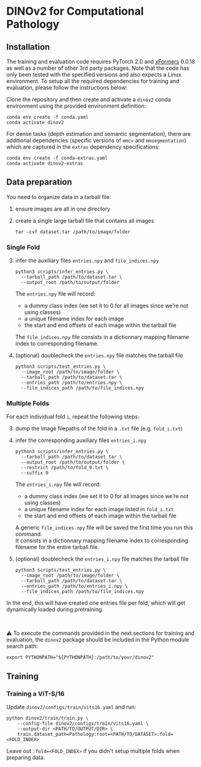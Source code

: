 # DINOv2 for Computational Pathology

## Installation

The training and evaluation code requires PyTorch 2.0 and [xFormers](https://github.com/facebookresearch/xformers) 0.0.18 as well as a number of other 3rd party packages. Note that the code has only been tested with the specified versions and also expects a Linux environment. To setup all the required dependencies for training and evaluation, please follow the instructions below:

Clone the repository and then create and activate a `dinov2` conda environment using the provided environment definition:

```shell
conda env create -f conda.yaml
conda activate dinov2
```

For dense tasks (depth estimation and semantic segmentation), there are additional dependencies (specific versions of `mmcv` and `mmsegmentation`) which are captured in the `extras` dependency specifications:

```shell
conda env create -f conda-extras.yaml
conda activate dinov2-extras
```

## Data preparation

You need to organize data in a tarball file:

1. ensure images are all in one directory
2. create a single large tarball file that contains all images

    ```shell
    tar -cvf dataset.tar /path/to/image/folder
    ```

### Single Fold

3. infer the auxiliary files `entries.npy` and `file_indices.npy`

    ```shell
    python3 scripts/infer_entries.py \
      --tarball_path /path/to/dataset.tar \
      --output_root /path/to/output/folder
    ```

    The `entries.npy` file will record:
    - a dummy class index (we set it to 0 for all images since we’re not using classes)
    - a unique filename index for each image
    - the start and end offsets of each image within the tarball file

    The `file_indices.npy` file consists in a dictionnary mapping filename index to corresponding filename.

4. (optional) doublecheck the `entries.npy` file matches the tarball file

    ```shell
    python3 scripts/test_entries.py \
      --image_root /path/to/image/folder \
      --tarball_path /path/to/dataset.tar \
      --entries_path /path/to/entries.npy \
      --file_indices_path /path/to/file_indices.npy
    ```

### Multiple Folds

For each individual fold `i`, repeat the following steps:

  3. dump the image filepaths of the fold in a `.txt` file (e.g. `fold_i.txt`)

  4. infer the corresponding auxiliary files `entries_i.npy`

      ```shell
      python3 scripts/infer_entries.py \
        --tarball_path /path/to/dataset.tar \
        --output_root /path/to/output/folder \
        --restrict /path/to/fold_0.txt \
        --suffix 0
      ```

      The `entries_i.npy` file will record:
      - a dummy class index (we set it to 0 for all images since we’re not using classes)
      - a unique filename index for each image listed in `fold_i.txt`
      - the start and end offsets of each image within the tarball file

      A generic `file_indices.npy` file will be saved the first time you run this command.<br>
      It consists in a dictionnary mapping filename index to corresponding filename for the entire tarball file.

  4. (optional) doublecheck the `entries_i.npy` file matches the tarball file

      ```shell
      python3 scripts/test_entries.py \
        --image_root /path/to/image/folder \
        --tarball_path /path/to/dataset.tar \
        --entries_path /path/to/entries_i.npy \
        --file_indices_path /path/to/file_indices.npy
      ```

In the end, this will have created one entries file per fold, which will get dynamically loaded during pretraining.

<br />

:warning: To execute the commands provided in the next sections for training and evaluation, the `dinov2` package should be included in the Python module search path:

```shell
export PYTHONPATH="${PYTHONPATH}:/path/to/your/dinov2"
```

## Training

### Training a ViT-S/16

Update `dinov2/configs/train/vits16.yaml` and run:

```shell
python dinov2/train/train.py \
    --config-file dinov2/configs/train/vits16.yaml \
    --output-dir <PATH/TO/OUTPUT/DIR> \
    train.dataset_path=Pathology:root=<PATH/TO/DATASET>:fold=<FOLD_INDEX>
```

Leave out `:fold=<FOLD_INDEX>` if you didn't setup multiple folds when preparing data.